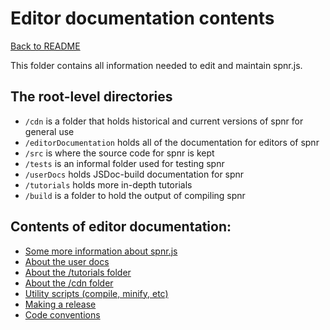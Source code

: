 # Editor documentation contents

[Back to README](../README.md)

This folder contains all information needed to edit and maintain spnr.js.

## The root-level directories
- `/cdn` is a folder that holds historical and current versions of spnr for general use
- `/editorDocumentation` holds all of the documentation for editors of spnr
- `/src` is where the source code for spnr is kept
- `/tests` is an informal folder used for testing spnr
- `/userDocs` holds JSDoc-build documentation for spnr
- `/tutorials` holds more in-depth tutorials
- `/build` is a folder to hold the output of compiling spnr

## Contents of editor documentation:
- [Some more information about spnr.js](aboutSpnr.md)
- [About the user docs](userDocsInfo.md)
- [About the /tutorials folder](aboutTutorials.md)
- [About the /cdn folder](cdn.md)
- [Utility scripts (compile, minify, etc)](utilityScripts.md)
- [Making a release](makingRelease.md)
- [Code conventions](codeConventions.md)
